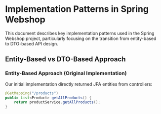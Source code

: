 # Implementation Patterns in Spring Webshop

This document describes key implementation patterns used in the Spring Webshop project, particularly focusing on the transition from entity-based to DTO-based API design.

## Entity-Based vs DTO-Based Approach

### Entity-Based Approach (Original Implementation)

Our initial implementation directly returned JPA entities from controllers:

```java
@GetMapping("/products")
public List<Product> getAllProducts() {
    return productService.getAllProducts();
}